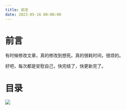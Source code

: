 ```yaml
---
title: 前言
date: 2023-05-16 00:00:00
---
```


# 前言 #

有时候修改文章，真的修改到想死。真的很耗时间，很烦的。

好吧，每次都是安慰自己，快完结了，快更新完了。

# 目录 #

![](https://minio.testwn.com/img/blog/168425338366921.png)